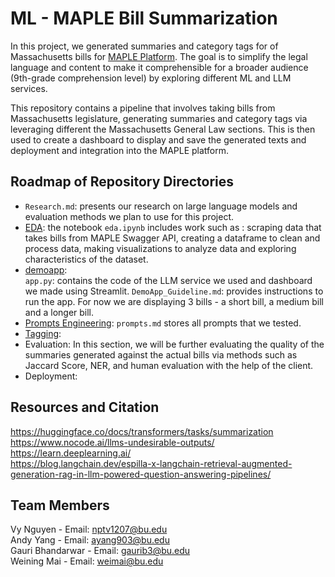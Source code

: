 # ML - MAPLE Bill Summarization  
In this project, we generated summaries and category tags for of Massachusetts bills for [MAPLE Platform](https://www.mapletestimony.org/). The goal is to simplify the legal language and content to make it comprehensible for a broader audience (9th-grade comprehension level) by exploring different ML and LLM services.  

This repository contains a pipeline that involves taking bills from Massachusetts legislature, generating summaries and category tags via leveraging different the Massachusetts General Law sections. This is then used to create a dashboard to display and save the generated texts and deployment and integration into the MAPLE platform.

## Roadmap of Repository Directories
* ```Research.md```: presents our research on large language models and evaluation methods we plan to use for this project.  
* [EDA](https://github.com/vynpt/ml-maple-bill-summarization/tree/dev/EDA): the notebook ```eda.ipynb``` includes work such as : scraping data that takes bills from MAPLE Swagger API, creating a dataframe to clean and process data, making visualizations to analyze data and exploring characteristics of the dataset.  
* [demoapp](https://github.com/vynpt/ml-maple-bill-summarization/tree/dev/demoapp):   
  ```app.py```: contains the code of the LLM service we used and dashboard we made using Streamlit.
  ```DemoApp_Guideline.md```: provides instructions to run the app. For now we are displaying 3 bills - a short bill, a medium bill and a longer bill.
* [Prompts Engineering](https://github.com/vynpt/ml-maple-bill-summarization/tree/dev/Prompts%20Engineering): ```prompts.md``` stores all prompts that we tested.  
* [Tagging](https://github.com/vynpt/ml-maple-bill-summarization/tree/dev/Tagging):  
* Evaluation: In this section, we will be further evaluating the quality of the summaries generated against the actual bills via methods such as Jaccard Score, NER, and human evaluation with the help of the client.
* Deployment: 

## Resources and Citation
https://huggingface.co/docs/transformers/tasks/summarization  
https://www.nocode.ai/llms-undesirable-outputs/  
https://learn.deeplearning.ai/  
https://blog.langchain.dev/espilla-x-langchain-retrieval-augmented-generation-rag-in-llm-powered-question-answering-pipelines/  

## Team Members
Vy Nguyen - Email: nptv1207@bu.edu   
Andy Yang - Email: ayang903@bu.edu   
Gauri Bhandarwar - Email: gaurib3@bu.edu  
Weining Mai - Email: weimai@bu.edu
